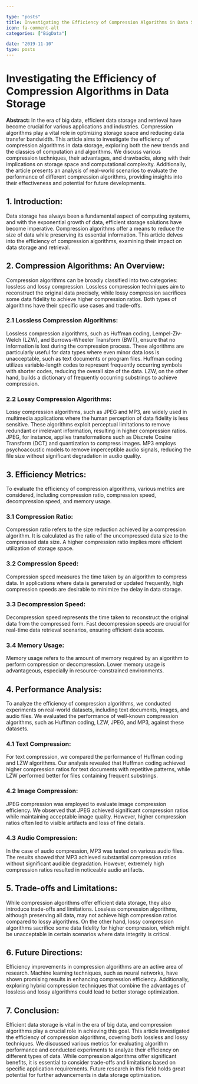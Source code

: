 ```yaml
---

type: "posts"
title: Investigating the Efficiency of Compression Algorithms in Data Storage
icon: fa-comment-alt
categories: ["BigData"]

date: "2019-11-10"
type: posts
---
```





# Investigating the Efficiency of Compression Algorithms in Data Storage

**Abstract:**
In the era of big data, efficient data storage and retrieval have become crucial for various applications and industries. Compression algorithms play a vital role in optimizing storage space and reducing data transfer bandwidth. This article aims to investigate the efficiency of compression algorithms in data storage, exploring both the new trends and the classics of computation and algorithms. We discuss various compression techniques, their advantages, and drawbacks, along with their implications on storage space and computational complexity. Additionally, the article presents an analysis of real-world scenarios to evaluate the performance of different compression algorithms, providing insights into their effectiveness and potential for future developments.

## 1. Introduction:
Data storage has always been a fundamental aspect of computing systems, and with the exponential growth of data, efficient storage solutions have become imperative. Compression algorithms offer a means to reduce the size of data while preserving its essential information. This article delves into the efficiency of compression algorithms, examining their impact on data storage and retrieval.

## 2. Compression Algorithms: An Overview:
Compression algorithms can be broadly classified into two categories: lossless and lossy compression. Lossless compression techniques aim to reconstruct the original data precisely, while lossy compression sacrifices some data fidelity to achieve higher compression ratios. Both types of algorithms have their specific use cases and trade-offs.

### 2.1 Lossless Compression Algorithms:
Lossless compression algorithms, such as Huffman coding, Lempel-Ziv-Welch (LZW), and Burrows-Wheeler Transform (BWT), ensure that no information is lost during the compression process. These algorithms are particularly useful for data types where even minor data loss is unacceptable, such as text documents or program files. Huffman coding utilizes variable-length codes to represent frequently occurring symbols with shorter codes, reducing the overall size of the data. LZW, on the other hand, builds a dictionary of frequently occurring substrings to achieve compression.

### 2.2 Lossy Compression Algorithms:
Lossy compression algorithms, such as JPEG and MP3, are widely used in multimedia applications where the human perception of data fidelity is less sensitive. These algorithms exploit perceptual limitations to remove redundant or irrelevant information, resulting in higher compression ratios. JPEG, for instance, applies transformations such as Discrete Cosine Transform (DCT) and quantization to compress images. MP3 employs psychoacoustic models to remove imperceptible audio signals, reducing the file size without significant degradation in audio quality.

## 3. Efficiency Metrics:
To evaluate the efficiency of compression algorithms, various metrics are considered, including compression ratio, compression speed, decompression speed, and memory usage.

### 3.1 Compression Ratio:
Compression ratio refers to the size reduction achieved by a compression algorithm. It is calculated as the ratio of the uncompressed data size to the compressed data size. A higher compression ratio implies more efficient utilization of storage space.

### 3.2 Compression Speed:
Compression speed measures the time taken by an algorithm to compress data. In applications where data is generated or updated frequently, high compression speeds are desirable to minimize the delay in data storage.

### 3.3 Decompression Speed:
Decompression speed represents the time taken to reconstruct the original data from the compressed form. Fast decompression speeds are crucial for real-time data retrieval scenarios, ensuring efficient data access.

### 3.4 Memory Usage:
Memory usage refers to the amount of memory required by an algorithm to perform compression or decompression. Lower memory usage is advantageous, especially in resource-constrained environments.

## 4. Performance Analysis:
To analyze the efficiency of compression algorithms, we conducted experiments on real-world datasets, including text documents, images, and audio files. We evaluated the performance of well-known compression algorithms, such as Huffman coding, LZW, JPEG, and MP3, against these datasets.

### 4.1 Text Compression:
For text compression, we compared the performance of Huffman coding and LZW algorithms. Our analysis revealed that Huffman coding achieved higher compression ratios for text documents with repetitive patterns, while LZW performed better for files containing frequent substrings.

### 4.2 Image Compression:
JPEG compression was employed to evaluate image compression efficiency. We observed that JPEG achieved significant compression ratios while maintaining acceptable image quality. However, higher compression ratios often led to visible artifacts and loss of fine details.

### 4.3 Audio Compression:
In the case of audio compression, MP3 was tested on various audio files. The results showed that MP3 achieved substantial compression ratios without significant audible degradation. However, extremely high compression ratios resulted in noticeable audio artifacts.

## 5. Trade-offs and Limitations:
While compression algorithms offer efficient data storage, they also introduce trade-offs and limitations. Lossless compression algorithms, although preserving all data, may not achieve high compression ratios compared to lossy algorithms. On the other hand, lossy compression algorithms sacrifice some data fidelity for higher compression, which might be unacceptable in certain scenarios where data integrity is critical.

## 6. Future Directions:
Efficiency improvements in compression algorithms are an active area of research. Machine learning techniques, such as neural networks, have shown promising results in enhancing compression efficiency. Additionally, exploring hybrid compression techniques that combine the advantages of lossless and lossy algorithms could lead to better storage optimization.

## 7. Conclusion:
Efficient data storage is vital in the era of big data, and compression algorithms play a crucial role in achieving this goal. This article investigated the efficiency of compression algorithms, covering both lossless and lossy techniques. We discussed various metrics for evaluating algorithm performance and conducted experiments to analyze their efficiency on different types of data. While compression algorithms offer significant benefits, it is essential to consider trade-offs and limitations based on specific application requirements. Future research in this field holds great potential for further advancements in data storage optimization.